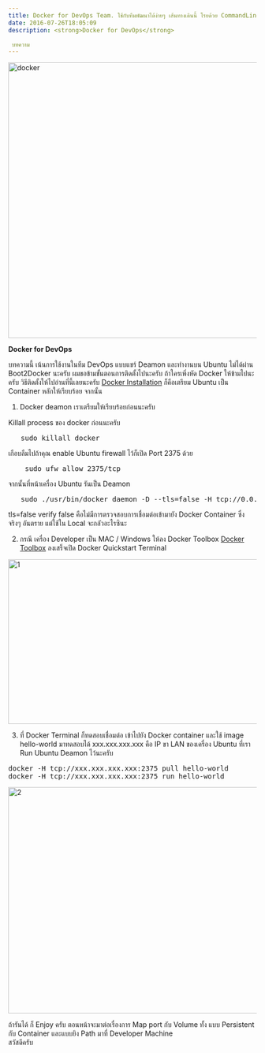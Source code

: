 ```yaml
---
title: Docker for DevOps Team. ใช้กับทีมพัฒนาได้ง่ายๆ เส้นทางเดินนี้ โรยด้วย CommandLine LoL
date: 2016-07-26T18:05:09
description: <strong>Docker for DevOps</strong>

 บทความ
---
```


<img src="http://www.greanapp.com/wp-content/uploads/2016/04/docker.png" alt="docker" width="1650" height="559" class="alignnone size-full wp-image-630" />

<strong>Docker for DevOps</strong>

 บทความนี้ เน้นการใช้งานในทีม DevOps แบบแชร์ Deamon และทำงานบน Ubuntu ไม่ได้ผ่าน Boot2Docker นะครับ ผมขอข้ามขั้นตอนการติดตั้งไปนะครับ ถ้าใครเพิ่งหัด Docker ให้ข้ามไปนะครับ วิธีติดตั้งให้ไปอ่านที่นี้เลยนะครับ  <a href="https://docs.docker.com/engine/installation/linux/ubuntulinux/" target="_blank">Docker Installation</a> ก็คือเตรียม Ubuntu เป็น Container หลักให้เรียบร้อย
จากนั้น

1. Docker deamon เราเตรียมให้เรียบร้อยก่อนนะครับ

Killall process ของ docker ก่อนนะครับ
 
<pre class="lang:default decode:true " >   sudo killall docker</pre> 

   เกือบลืมไปถ้าคุณ enable Ubuntu firewall ไว้ก็เปิด Port 2375 ด้วย
 
<pre class="lang:default decode:true " >    sudo ufw allow 2375/tcp</pre> 

   จากนั้นที่หน้าเครื่อง Ubuntu รันเป็น Deamon
 
<pre class="lang:default decode:true " >   sudo ./usr/bin/docker daemon -D --tls=false -H tcp://0.0.0.0:2375</pre> 

tls=false verify false คือไม่มีการตรวจสอบการเชื่อมต่อเข้ามายัง Docker Container ซึ่งจริงๆ อันตราย แต่ใช้ใน Local จะกลัวอะไรซินะ

2. กรณี เครื่อง Developer เป็น MAC / Windows ให้ลง Docker Toolbox
<a href="https://www.docker.com/products/docker-toolbox" target="_blank">Docker Toolbox</a> ลงเสร็จเปิด Docker Quickstart Terminal

<img src="http://www.greanapp.com/wp-content/uploads/2016/04/1.png" alt="1" width="659" height="334" class="alignnone size-full wp-image-622" />

3. ที่ Docker Terminal ก็ทดสอบเชื่อมต่อ เข้าไปยัง Docker container และใช้ image hello-world มาทดสอบได้
xxx.xxx.xxx.xxx คือ IP ขา LAN ของเครื่อง Ubuntu ที่เรา Run Ubuntu Deamon ไว้นะครับ
 
<pre class="lang:default decode:true " >docker -H tcp://xxx.xxx.xxx.xxx:2375 pull hello-world
docker -H tcp://xxx.xxx.xxx.xxx:2375 run hello-world
</pre> 

<img src="http://www.greanapp.com/wp-content/uploads/2016/04/2.png" alt="2" width="787" height="459" class="alignnone size-full wp-image-639" />

ถ้ารันได้ ก็ Enjoy ครับ ตอนหน้าจะมาต่อเรื่องการ Map port กับ Volume ทั้ง แบบ Persistent กับ Container และแบบยิง Path มาที่ Developer Machine  
สวัสดีครับ

